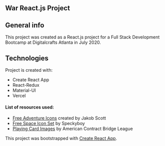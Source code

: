 ## War React.js Project

## General info
This project was created as a React.js project for a Full Stack Development Bootcamp at Digitalcrafts Atlanta in July 2020.
	
## Technologies
Project is created with:
* Create React App
* React-Redux
* Material-UI
* Vercel

#### List of resources used:
* [Free Adventure Icons](https://dribbble.com/shots/2408773-Adventure-Icons-Freebie) created by Jakob Scott
* [Free Space Icon Set](https://speckyboy.com/freebie-the-space-icon-set-50-icons-svg-png/) by Speckyboy
* [Playing Card Images](http://acbl.mybigcommerce.com/52-playing-cards/) by American Contract Bridge League

This project was bootstrapped with [Create React App](https://github.com/facebook/create-react-app).
